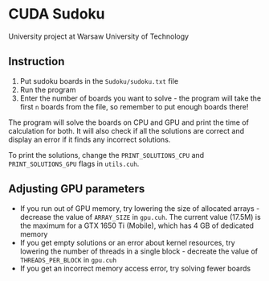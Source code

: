 # CUDA Sudoku

University project at Warsaw University of Technology

## Instruction

1. Put sudoku boards in the `Sudoku/sudoku.txt` file
2. Run the program
3. Enter the number of boards you want to solve - the program will take the first `n` boards from the file, so remember to put enough boards there!

The program will solve the boards on CPU and GPU and print the time of calculation for both. It will also check if all the solutions are correct and display an error if it finds any incorrect solutions.

To print the solutions, change the `PRINT_SOLUTIONS_CPU` and `PRINT_SOLUTIONS_GPU` flags in `utils.cuh`.

## Adjusting GPU parameters

- If you run out of GPU memory, try lowering the size of allocated arrays - decrease the value of `ARRAY_SIZE` in `gpu.cuh`. The current value (17.5M) is the maximum for a GTX 1650 Ti (Mobile), which has 4 GB of dedicated memory
- If you get empty solutions or an error about kernel resources, try lowering the number of threads in a single block - decreate the value of `THREADS_PER_BLOCK` in `gpu.cuh`
- If you get an incorrect memory access error, try solving fewer boards
